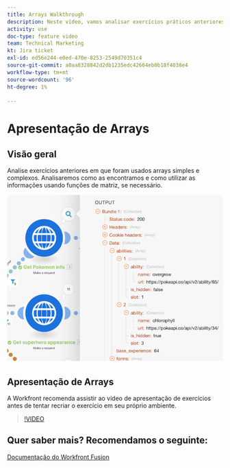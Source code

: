 ```yaml
---
title: Arrays Walkthrough
description: Neste vídeo, vamos analisar exercícios práticos anteriores em que arrays simples e complexos foram usados em [!DNL Adobe Workfront Fusion].
activity: use
doc-type: feature video
team: Technical Marketing
kt: Jira ticket
exl-id: ed56e244-e0ed-470e-8253-2549d70351c4
source-git-commit: a0aa8328842d2db1235edc42664eb0b18f4038e4
workflow-type: tm+mt
source-wordcount: '96'
ht-degree: 1%

---
```


# Apresentação de Arrays

## Visão geral

Analise exercícios anteriores em que foram usados arrays simples e complexos. Analisaremos como as encontramos e como utilizar as informações usando funções de matriz, se necessário.

![Uma imagem de um cenário de Fusão](assets/final-functional-bits-and-bobs-1.png)

## Apresentação de Arrays

A Workfront recomenda assistir ao vídeo de apresentação de exercícios antes de tentar recriar o exercício em seu próprio ambiente.

>[!VIDEO](https://video.tv.adobe.com/v/335299/?quality=12)


## Quer saber mais? Recomendamos o seguinte:

[Documentação do Workfront Fusion](https://experienceleague.adobe.com/docs/workfront/using/adobe-workfront-fusion/workfront-fusion-2.html?lang=en)

